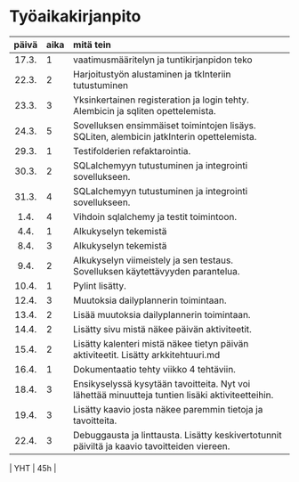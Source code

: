 # Työaikakirjanpito

| päivä  | aika | mitä tein  |
| :----: |:-----| :-----|
| 17.3.  | 1    | vaatimusmääritelyn ja tuntikirjanpidon teko |
| 22.3.  | 2    | Harjoitustyön alustaminen ja tkInteriin tutustuminen |
| 23.3.  | 3    | Yksinkertainen registeration ja login tehty. Alembicin ja sqliten opettelemista. |
| 24.3.  | 5    | Sovelluksen ensimmäiset toimintojen lisäys. SQLiten, alembicin jatkInterin opettelemista.|
| 29.3.  | 1    | Testifolderien refaktarointia.|
| 30.3.  | 2    | SQLalchemyyn tutustuminen ja integrointi sovellukseen.|
| 31.3.  | 4    | SQLalchemyyn tutustuminen ja integrointi sovellukseen.|
| 1.4.   | 4    | Vihdoin sqlalchemy ja testit toimintoon.|
| 4.4.   | 1    | Alkukyselyn tekemistä|
| 8.4.   | 3    | Alkukyselyn tekemistä|
| 9.4.   | 2    | Alkukyselyn viimeistely ja sen testaus. Sovelluksen käytettävyyden parantelua.|
| 10.4.  | 1    | Pylint lisätty.|
| 12.4.  | 3    | Muutoksia dailyplannerin toimintaan.|
| 13.4.  | 2    | Lisää muutoksia dailyplannerin toimintaan.|
| 14.4.  | 2    | Lisätty sivu mistä näkee päivän aktiviteetit.|
| 15.4.  | 2    | Lisätty kalenteri mistä näkee tietyn päivän aktiviteetit. Lisätty arkkitehtuuri.md|
| 16.4.  | 1    | Dokumentaatio tehty viikko 4 tehtäviin.|
| 18.4.  | 3    | Ensikyselyssä kysytään tavoitteita. Nyt voi lähettää minuutteja tuntien lisäki aktiviteetteihin.|
| 19.4.  | 3    | Lisätty kaavio josta näkee paremmin tietoja ja tavoitteita.|
| 22.4.  | 3    | Debuggausta ja linttausta. Lisätty keskivertotunnit päiviltä ja kaavio tavoitteiden viereen.|



| YHT | 45h    |